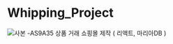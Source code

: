 # Whipping_Project
![사본 -AS9A35](https://user-images.githubusercontent.com/97080437/210045725-b4b18864-cf8a-42bd-b271-cb5e3ed71036.jpg)
상품 거래 쇼핑몰 제작 ( 리액트, 마리아DB )
